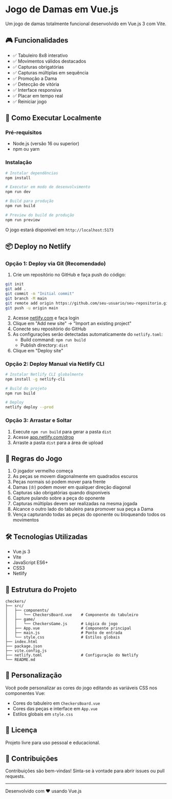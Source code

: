 # Jogo de Damas em Vue.js

Um jogo de damas totalmente funcional desenvolvido em Vue.js 3 com Vite.

## 🎮 Funcionalidades

- ✅ Tabuleiro 8x8 interativo
- ✅ Movimentos válidos destacados
- ✅ Capturas obrigatórias
- ✅ Capturas múltiplas em sequência
- ✅ Promoção a Dama
- ✅ Detecção de vitória
- ✅ Interface responsiva
- ✅ Placar em tempo real
- ✅ Reiniciar jogo

## 🚀 Como Executar Localmente

### Pré-requisitos
- Node.js (versão 16 ou superior)
- npm ou yarn

### Instalação

```bash
# Instalar dependências
npm install

# Executar em modo de desenvolvimento
npm run dev

# Build para produção
npm run build

# Preview do build de produção
npm run preview
```

O jogo estará disponível em `http://localhost:5173`

## 📦 Deploy no Netlify

### Opção 1: Deploy via Git (Recomendado)

1. Crie um repositório no GitHub e faça push do código:
```bash
git init
git add .
git commit -m "Initial commit"
git branch -M main
git remote add origin https://github.com/seu-usuario/seu-repositorio.git
git push -u origin main
```

2. Acesse [netlify.com](https://netlify.com) e faça login
3. Clique em "Add new site" → "Import an existing project"
4. Conecte seu repositório do GitHub
5. As configurações serão detectadas automaticamente do `netlify.toml`:
   - Build command: `npm run build`
   - Publish directory: `dist`
6. Clique em "Deploy site"

### Opção 2: Deploy Manual via Netlify CLI

```bash
# Instalar Netlify CLI globalmente
npm install -g netlify-cli

# Build do projeto
npm run build

# Deploy
netlify deploy --prod
```

### Opção 3: Arrastar e Soltar

1. Execute `npm run build` para gerar a pasta `dist`
2. Acesse [app.netlify.com/drop](https://app.netlify.com/drop)
3. Arraste a pasta `dist` para a área de upload

## 🎯 Regras do Jogo

1. O jogador vermelho começa
2. As peças se movem diagonalmente em quadrados escuros
3. Peças normais só podem mover para frente
4. Damas (♔) podem mover em qualquer direção diagonal
5. Capturas são obrigatórias quando disponíveis
6. Capture pulando sobre a peça do oponente
7. Capturas múltiplas devem ser realizadas na mesma jogada
8. Alcance o outro lado do tabuleiro para promover sua peça a Dama
9. Vença capturando todas as peças do oponente ou bloqueando todos os movimentos

## 🛠️ Tecnologias Utilizadas

- Vue.js 3
- Vite
- JavaScript ES6+
- CSS3
- Netlify

## 📝 Estrutura do Projeto

```
checkers/
├── src/
│   ├── components/
│   │   └── CheckersBoard.vue    # Componente do tabuleiro
│   ├── game/
│   │   └── CheckersGame.js      # Lógica do jogo
│   ├── App.vue                  # Componente principal
│   ├── main.js                  # Ponto de entrada
│   └── style.css                # Estilos globais
├── index.html
├── package.json
├── vite.config.js
├── netlify.toml                 # Configuração do Netlify
└── README.md
```

## 🎨 Personalização

Você pode personalizar as cores do jogo editando as variáveis CSS nos componentes Vue:
- Cores do tabuleiro em `CheckersBoard.vue`
- Cores das peças e interface em `App.vue`
- Estilos globais em `style.css`

## 📄 Licença

Projeto livre para uso pessoal e educacional.

## 🤝 Contribuições

Contribuições são bem-vindas! Sinta-se à vontade para abrir issues ou pull requests.

---

Desenvolvido com ❤️ usando Vue.js
